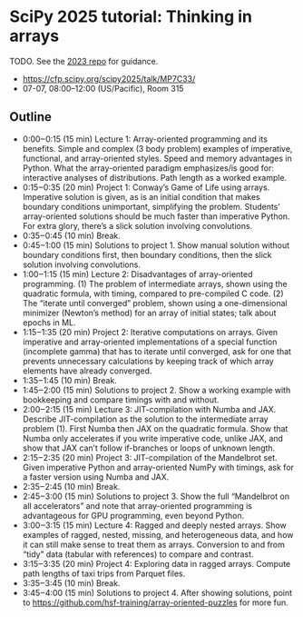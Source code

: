 # SciPy 2025 tutorial: Thinking in arrays

TODO. See the [2023 repo](https://github.com/jpivarski-talks/2023-07-11-scipy2023-tutorial-thinking-in-arrays) for guidance.

* https://cfp.scipy.org/scipy2025/talk/MP7C33/
* 07-07, 08:00–12:00 (US/Pacific), Room 315

## Outline

* 0:00‒0:15 (15 min) Lecture 1: Array-oriented programming and its benefits. Simple and complex (3 body problem) examples of imperative, functional, and array-oriented styles. Speed and memory advantages in Python. What the array-oriented paradigm emphasizes/is good for: interactive analyses of distributions. Path length as a worked example.
* 0:15‒0:35 (20 min) Project 1: Conway’s Game of Life using arrays. Imperative solution is given, as is an initial condition that makes boundary conditions unimportant, simplifying the problem. Students’ array-oriented solutions should be much faster than imperative Python. For extra glory, there’s a slick solution involving convolutions.
* 0:35‒0:45 (10 min) Break.
* 0:45‒1:00 (15 min) Solutions to project 1. Show manual solution without boundary conditions first, then boundary conditions, then the slick solution involving convolutions.
* 1:00‒1:15 (15 min) Lecture 2: Disadvantages of array-oriented programming. (1) The problem of intermediate arrays, shown using the quadratic formula, with timing, compared to pre-compiled C code. (2) The “iterate until converged” problem, shown using a one-dimensional minimizer (Newton’s method) for an array of initial states; talk about epochs in ML.
* 1:15‒1:35 (20 min) Project 2: Iterative computations on arrays. Given imperative and array-oriented implementations of a special function (incomplete gamma) that has to iterate until converged, ask for one that prevents unnecessary calculations by keeping track of which array elements have already converged.
* 1:35‒1:45 (10 min) Break.
* 1:45‒2:00 (15 min) Solutions to project 2. Show a working example with bookkeeping and compare timings with and without.
* 2:00‒2:15 (15 min) Lecture 3: JIT-compilation with Numba and JAX. Describe JIT-compilation as the solution to the intermediate array problem (1). First Numba then JAX on the quadratic formula. Show that Numba only accelerates if you write imperative code, unlike JAX, and show that JAX can’t follow if-branches or loops of unknown length.
* 2:15‒2:35 (20 min) Project 3: JIT-compilation of the Mandelbrot set. Given imperative Python and array-oriented NumPy with timings, ask for a faster version using Numba and JAX.
* 2:35‒2:45 (10 min) Break.
* 2:45‒3:00 (15 min) Solutions to project 3. Show the full “Mandelbrot on all accelerators” and note that array-oriented programming is advantageous for GPU programming, even beyond Python.
* 3:00‒3:15 (15 min) Lecture 4: Ragged and deeply nested arrays. Show examples of ragged, nested, missing, and heterogeneous data, and how it can still make sense to treat them as arrays. Conversion to and from “tidy” data (tabular with references) to compare and contrast.
* 3:15‒3:35 (20 min) Project 4: Exploring data in ragged arrays. Compute path lengths of taxi trips from Parquet files.
* 3:35‒3:45 (10 min) Break.
* 3:45‒4:00 (15 min) Solutions to project 4. After showing solutions, point to https://github.com/hsf-training/array-oriented-puzzles for more fun.
